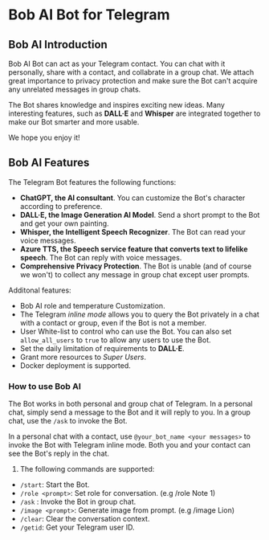 # Bob AI Bot for Telegram


## Bob AI Introduction

Bob AI Bot can act as your Telegram contact. You can chat with it personally, share with a contact, and collabrate in a group chat. We attach great importance to privacy protection and make sure the Bot can't acquire any unrelated messages in group chats.

The Bot shares knowledge and inspires exciting new ideas. Many interesting features, such as **DALL·E** and **Whisper** are integrated together to make our Bot smarter and more usable.

We hope you enjoy it!

## Bob AI Features

The Telegram Bot features the following functions:

- **ChatGPT, the AI consultant**. You can customize the Bot's character according to preference.
- **DALL·E, the Image Generation AI Model**. Send a short prompt to the Bot and get your own painting.
- **Whisper, the Intelligent Speech Recognizer**. The Bot can read your voice messages.
- **Azure TTS, the Speech service feature that converts text to lifelike speech**. The Bot can reply with voice messages.
- **Comprehensive Privacy Protection**. The Bot is unable (and of course we won't) to collect any message in group chat except user prompts.

Additonal features:

- Bob AI role and temperature Customization.
- The Telegram _inline mode_ allows you to query the Bot privately in a chat with a contact or group, even if the Bot is not a member.
- User White-list to control who can use the Bot. You can also set `allow_all_users` to `true` to allow any users to use the Bot.
- Set the daily limitation of requirements to **DALL·E**.
- Grant more resources to _Super Users_.
- Docker deployment is supported.


### How to use Bob AI

The Bot works in both personal and group chat of Telegram.
In a personal chat, simply send a message to the Bot and it will reply to you.
In a group chat, use the `/ask` to invoke the Bot.

In a personal chat with a contact, use `@your_bot_name <your messages>` to invoke the Bot with Telegram inline mode. Both you and your contact can see the Bot's reply in the chat.

1. The following commands are supported:

- `/start`: Start the Bot.
- `/role <prompt>`: Set role for conversation. (e.g /role Note 1)
- `/ask` : Invoke the Bot in group chat.
- `/image <prompt>`: Generate image from prompt. (e.g /image Lion)
- `/clear`: Clear the conversation context.
- `/getid`: Get your Telegram user ID.

